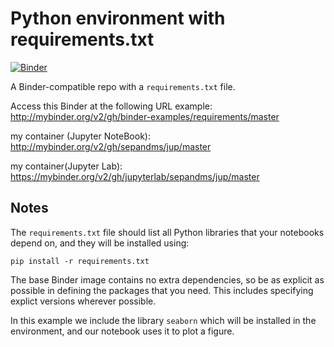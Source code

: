 # Python environment with requirements.txt

[![Binder](http://mybinder.org/badge_logo.svg)](http://mybinder.org/v2/gh/binder-examples/requirements/master)

A Binder-compatible repo with a `requirements.txt` file.

Access this Binder at the following URL 
example:
http://mybinder.org/v2/gh/binder-examples/requirements/master

my container (Jupyter NoteBook):
http://mybinder.org/v2/gh/sepandms/jup/master

my container(Jupyter Lab):
https://mybinder.org/v2/gh/jupyterlab/sepandms/jup/master



## Notes
The `requirements.txt` file should list all Python libraries that your notebooks
depend on, and they will be installed using:

```
pip install -r requirements.txt
```

The base Binder image contains no extra dependencies, so be as
explicit as possible in defining the packages that you need. This includes
specifying explict versions wherever possible.

In this example we include the library `seaborn` which will be installed in
the environment, and our notebook uses it to plot a figure.
